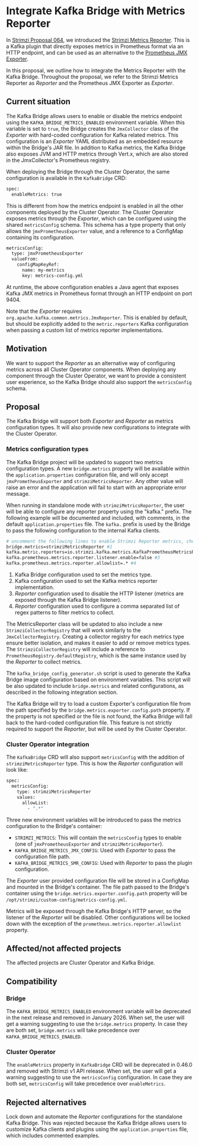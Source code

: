 # Integrate Kafka Bridge with Metrics Reporter

In [Strimzi Proposal 064](https://github.com/strimzi/proposals/blob/main/064-prometheus-metrics-reporter.md), we introduced the [Strimzi Metrics Reporter](https://github.com/strimzi/metrics-reporter).
This is a Kafka plugin that directly exposes metrics in Prometheus format via an HTTP endpoint, and can be used as an alternative to the [Prometheus JMX Exporter](https://github.com/prometheus/jmx_exporter). 

In this proposal, we outline how to integrate the Metrics Reporter with the Kafka Bridge.
Throughout the proposal, we refer to the Strimzi Metrics Reporter as *Reporter* and the Prometheus JMX Exporter as *Exporter*.

## Current situation

The Kafka Bridge allows users to enable or disable the metrics endpoint using the `KAFKA_BRIDGE_METRICS_ENABLED` environment variable.
When this variable is set to `true`, the Bridge creates the `JmxCollector` class of the *Exporter* with hard-coded configuration for Kafka related metrics.
This configuration is an *Exporter* YAML distributed as an embedded resource within the Bridge's JAR file.
In addition to Kafka metrics, the Kafka Bridge also exposes JVM and HTTP metrics through Vert.x, which are also stored in the JmxCollector's Prometheus registry.

When deploying the Bridge through the Cluster Operator, the same configuration is available in the `KafkaBridge` CRD:

```sh
spec:
  enableMetrics: true
```

This is different from how the metrics endpoint is enabled in all the other components deployed by the Cluster Operator.
The Cluster Operator exposes metrics through the *Exporter*, which can be configured using the shared `metricsConfig` schema.
This schema has a type property that only allows the `jmxPrometheusExporter` value, and a reference to a ConfigMap containing its configuration.

```sh
metricsConfig:
  type: jmxPrometheusExporter
  valueFrom:
    configMapKeyRef:
      name: my-metrics
      key: metrics-config.yml
```

At runtime, the above configuration enables a Java agent that exposes Kafka JMX metrics in Prometheus format through an HTTP endpoint on port 9404.

Note that the *Exporter* requires `org.apache.kafka.common.metrics.JmxReporter`.
This is enabled by default, but should be explicitly added to the `metric.reporters` Kafka configuration when passing a custom list of metrics reporter implementations. 

## Motivation

We want to support the *Reporter* as an alternative way of configuring metrics across all Cluster Operator components.
When deploying any component through the Cluster Operator, we want to provide a consistent user experience, so the Kafka Bridge should also support the `metricsConfig` schema. 

## Proposal

The Kafka Bridge will support both *Exporter* and *Reporter* as metrics configuration types.
It will also provide new configurations to integrate with the Cluster Operator.

### Metrics configuration types

The Kafka Bridge project will be updated to support two metrics configuration types.
A new `bridge.metrics` property will be available within the `application.properties` configuration file, and will only accept `jmxPrometheusExporter` and `strimziMetricsReporter`.
Any other value will raise an error and the application will fail to start with an appropriate error message.

When running in standalone mode with `strimziMetricsReporter`, the user will be able to configure any reporter property using the "kafka." prefix.
The following example will be documented and included, with comments, in the default `application.properties` file.
The `kafka.` prefix is used by the Bridge to pass the following configuration to the internal Kafka clients.

```sh
# uncomment the following lines to enable Strimzi Reporter metrics, check the documentation for more details
bridge.metrics=strimziMetricsReporter #1
kafka.metric.reporters=io.strimzi.kafka.metrics.KafkaPrometheusMetricsReporter #2
kafka.prometheus.metrics.reporter.listener.enable=false #3
kafka.prometheus.metrics.reporter.allowlist=.* #4
```

1. Kafka Bridge configuration used to set the metrics type.
2. Kafka configuration used to set the Kafka metrics reporter implementation.
3. *Reporter* configuration used to disable the HTTP listener (metrics are exposed through the Kafka Bridge listener).
4. *Reporter* configuration used to configure a comma separated list of regex patterns to filter metrics to collect.

The MetricsReporter class will be updated to also include a new `StrimziCollectorRegistry` that will work similarly to the `JmxCollectorRegistry`.
Creating a collector registry for each metrics type ensure better isolation, and makes it easier to add or remove metrics types.
The `StrimziCollectorRegistry` will include a reference to `PrometheusRegistry.defaultRegistry`, which is the same instance used by the *Reporter* to collect metrics.

The `kafka_bridge_config_generator.sh` script is used to generate the Kafka Bridge image configuration based on environment variables.
This script will be also updated to include `bridge.metrics` and related configurations, as described in the following integration section.

The Kafka Bridge will try to load a custom Exporter's configuration file from the path specified by the `bridge.metrics.exporter.config.path` property.
If the property is not specified or the file is not found, the Kafka Bridge will fall back to the hard-coded configuration file.
This feature is not strictly required to support the *Reporter*, but will be used by the Cluster Operator.

### Cluster Operator integration

The `KafkaBridge` CRD will also support `metricsConfig` with the addition of `strimziMetricsReporter` type.
This is how the *Reporter* configuration will look like:

```sh
spec:
  metricsConfig:
    type: strimziMetricsReporter
    values:
      allowList:
        - ".*"
```

Three new environment variables will be introduced to pass the metrics configuration to the Bridge's container:

- `STRIMZI_METRICS`: This will contain the `metricsConfig` types to enable (one of `jmxPrometheusExporter` and `strimziMetricsReporter`).
- `KAFKA_BRIDGE_METRICS_JMX_CONFIG`: Used with *Exporter* to pass the configuration file path.
- `KAFKA_BRIDGE_METRICS_SMR_CONFIG`: Used with *Reporter* to pass the plugin configuration.

The *Exporter* user provided configuration file will be stored in a ConfigMap and mounted in the Bridge's container.
The file path passed to the Bridge's container using the `bridge.metrics.exporter.config.path` property will be `/opt/strimzi/custom-config/metrics-config.yml`.

Metrics will be exposed through the Kafka Bridge's HTTP server, so the listener of the *Reporter* will be disabled.
Other configurations will be locked down with the exception of the `prometheus.metrics.reporter.allowlist` property.

## Affected/not affected projects

The affected projects are Cluster Operator and Kafka Bridge.

## Compatibility

### Bridge

The `KAFKA_BRIDGE_METRICS_ENABLED` environment variable will be deprecated in the next release and removed in January 2026.
When set, the user will get a warning suggesting to use the `bridge.metrics` property.
In case they are both set, `bridge.metrics` will take precedence over `KAFKA_BRIDGE_METRICS_ENABLED`.

### Cluster Operator

The `enableMetrics` property in `KafkaBridge` CRD will be deprecated in 0.46.0 and removed with Strimzi v1 API release.
When set, the user will get a warning suggesting to use the `metricsConfig` configuration.
In case they are both set, `metricsConfig` will take precedence over `enableMetrics`.

## Rejected alternatives

Lock down and automate the *Reporter* configurations for the standalone Kafka Bridge.
This was rejected because the Kafka Bridge allows users to customize Kafka clients and plugins using the `application.properties` file, which includes commented examples.
